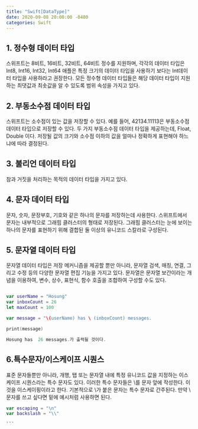 ```yaml
---
title: "Swift[DataType]"
date: 2020-09-08 20:00:00 -0400
categories: Swift 
---
```


## 1. 정수형 데이터 타입

스위프트는 8비트, 16비트, 32비트, 64비트 정수를 지원하며, 각각의 데이터 타입은 Int8, Int16, Int32, Int64
애플은 특정 크기의 데이터 타입을 사용하기 보다는 Int데이터 타입을 사용하라고 권장한다.
모든 정수형 데이터 타입들은 해당 데이터 타입이 지원하는 최댓값과 최솟값을 알 수 있도록 범위 속성을 가지고 있다.

## 2. 부동소수점 데이터 타입

스위프트는 소수점이 있는 값을 저장할 수 있다. 예를 들어, 42134.11113은 부동소수점 데이터 타입으로 저장할 수 있다.
두 가지 부동소수점 데이터 타입을 제공하는데, Float, Double 이다.
저장될 값의 크기와 소수점 이하의 값을 얼마나 정확하게 표현해야 하느냐에 따라 결정된다.

## 3. 불리언 데이터 타입

참과 거짓을 처리하는 목적의 데이터 타입을 가지고 있다.

## 4. 문자 데이터 타입

문자, 숫자, 문장부호, 기호와 같은 하나의 문자를 저장하는데 사용한다.
스위프트에서 문자는 내부적으로 그래핌 클러스터의 형태로 저장된다. 그래핌 클러스터는 눈에 보이는 하나의 문자를 표현하기 위해
결합된 둘 이상의 유니코드 스칼라로 구성된다.

## 5. 문자열 데이터 타입

문자열 데이터 타입은 저장 메커니즘을 제공할 뿐만 아니라, 문자열 검색, 매칭, 연결, 그리고 수정 등의 다양한 문자열 편집 기능을 가지고 있다.
문자열은 문자열 보간이라는 개념을 이용하여, 변수, 상수, 표현식, 함수 호출을 조합하여 구성할 수도 있다. 

```Swift

var userName = "Hosung"
var inboxCount = 26
let maxCount = 100

var message = "\(userName) has \ (inboxCount) messages.

print(message)

Hosung has  26 messages.가 출력될 것이다.

```

## 6.특수문자/이스케이프 시퀀스

표준 문자들뿐만 아니라, 개행, 탭 또는 문자열 내에 특정 유니코드 값을 지정하는 이스케이프 시퀀스라는 특수 문자도 있다.
이러한 특수 문자들은 \를 문자 앞에 작성한다. 이것을 이스케이핑이라고 한다.
기본적으로 \가 붙은 문자는 특수 문자로 간주된다. 만약 \ 문자를 쓰고 싶다면 밑에 예시처럼 사용하면 된다.

```Swift
var escaping = "\n"
var backslash = "\\"

​```